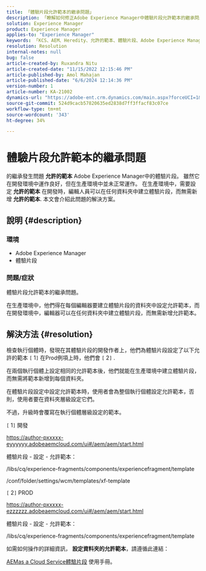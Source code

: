 ```yaml
---
title: 「體驗片段允許範本的繼承問題」
description: 「瞭解如何修正Adobe Experience Manager中體驗片段允許範本的繼承問題。」
solution: Experience Manager
product: Experience Manager
applies-to: "Experience Manager"
keywords: 「KCS、AEM、Heredity、允許的範本、體驗片段、Adobe Experience Manager」
resolution: Resolution
internal-notes: null
bug: false
article-created-by: Ruxandra Nitu
article-created-date: "11/15/2022 12:15:46 PM"
article-published-by: Amol Mahajan
article-published-date: "6/6/2024 12:14:36 PM"
version-number: 1
article-number: KA-21002
dynamics-url: "https://adobe-ent.crm.dynamics.com/main.aspx?forceUCI=1&pagetype=entityrecord&etn=knowledgearticle&id=4220bf37-df64-ed11-9561-6045bd006079"
source-git-commit: 524d9cacb57820635ed2838d7ff3ffacf83c07ce
workflow-type: tm+mt
source-wordcount: '343'
ht-degree: 34%

---
```


# 體驗片段允許範本的繼承問題


的繼承發生問題 <b>允許的範本</b> Adobe Experience Manager中的體驗片段。 雖然它在開發環境中運作良好，但在生產環境中並未正常運作。 在生產環境中，需要設定 <b>允許的範本</b> 在開發時，編輯人員可以在任何資料夾中建立體驗片段，而無需新增 <b>允許的範本</b>. 本文會介紹此問題的解決方案。

## 說明 {#description}


### <b>環境</b>

- Adobe Experience Manager
- 體驗片段




### <b>問題/症狀</b>

體驗片段允許範本的繼承問題。

在生產環境中，他們得在每個編輯器要建立體驗片段的資料夾中設定允許範本，而在開發環境中，編輯器可以在任何資料夾中建立體驗片段，而無需新增允許範本。


## 解決方法 {#resolution}


檢查執行個體時，發現在其體驗片段的開發作者上，他們為體驗片段設定了以下允許的範本 `[` 1`]`  在Prod例項上時，他們會 `[` 2`]` .

在兩個執行個體上設定相同的允許範本後，他們就能在生產環境中建立體驗片段，而無需將範本新增到每個資料夾。



在體驗片段設定中設定允許範本時，使用者會為整個執行個體設定允許範本，否則，使用者要在資料夾層級設定它們。

不過，升級時會覆寫在執行個體層級設定的範本。



`[` 1`]`  開發

https://author-pxxxxx-eyyyyyy.adobeaemcloud.com/ui#/aem/aem/start.html

體驗片段 - 設定 - 允許範本：

/libs/cq/experience-fragments/components/experiencefragment/template

/conf/folder/settings/wcm/templates/xf-template


`[` 2`]`  PROD

https://author-pxxxxx-ezzzzzz.adobeaemcloud.com/ui#/aem/aem/start.html

體驗片段 - 設定 - 允許範本：

/libs/cq/experience-fragments/components/experiencefragment/template



如需如何操作的詳細資訊， <b>設定資料夾的允許範本</b>，請遵循此連結：

[AEMas a Cloud Service體驗片段](https://experienceleague.adobe.com/en/docs/experience-manager-cloud-service/content/sites/authoring/fragments/experience-fragments#configure-allowed-templates-folder) 使用手冊。


